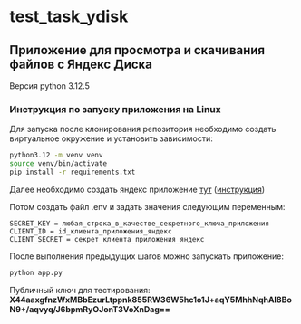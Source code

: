# test_task_ydisk

## Приложение для просмотра и скачивания файлов с Яндекс Диска

Версия python 3.12.5
### Инструкция по запуску приложения на Linux
Для запуска после клонирования репозитория необходимо создать виртуальное окружение и установить зависимости:
``` bash
python3.12 -m venv venv
source venv/bin/activate
pip install -r requirements.txt
```
Далее необходимо создать яндекс приложение [тут](https://oauth.yandex.ru/) ([инструкция](https://yandex.ru/dev/id/doc/ru/register-client))

Потом создать файл .env и задать значения следующим переменным:
``` 
SECRET_KEY = любая_строка_в_качестве_секретного_ключа_приложения
CLIENT_ID = id_клиента_приложения_яндекс
CLIENT_SECRET = секрет_клиента_приложения_яндекс
```
После выполнения предыдущих шагов можно запускать приложение:
``` bash
python app.py
```

Публичный ключ для тестирования: **X44aaxgfnzWxMBbEzurLtppnk855RW36W5hc1o1J+aqY5MhhNqhAI8BoN9+/aqvyq/J6bpmRyOJonT3VoXnDag==**